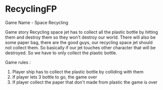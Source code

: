 # RecyclingFP

Game Name - Space Recycling

Game story
Recycling space jet has to collect all the plastic bottle by hitting them and destroy them so they won't destroy our world. 
There will also be some paper bag, there are the good guys, our recycling space jet should not collect them. 
So basically if our jet touches other character that will be destroyed. So we have to only collect the plastic bottle.

Game rules :

  1. Player ship has to collect the plastic bottle by colliding with them
  2. If player lets 3 bottle to go, the game over
  3. If player collect the paper that don't made from plastic the game is over
